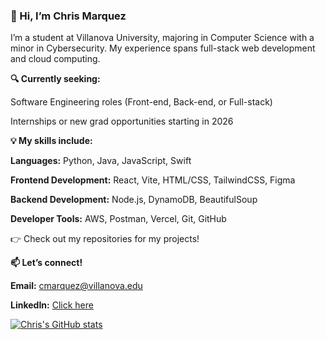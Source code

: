 ### 👋 Hi, I’m **Chris Marquez**

I’m a student at Villanova University, majoring in Computer Science with a minor in Cybersecurity. My experience spans full-stack web development and cloud computing.

**🔍 Currently seeking:**

Software Engineering roles (Front-end, Back-end, or Full-stack)

Internships or new grad opportunities starting in 2026

**💡 My skills include:**

**Languages:** Python, Java, JavaScript, Swift

**Frontend Development:** React, Vite, HTML/CSS, TailwindCSS, Figma

**Backend Development:** Node.js, DynamoDB, BeautifulSoup

**Developer Tools:** AWS, Postman, Vercel, Git, GitHub

👉 Check out my repositories for my projects!

**📫 Let’s connect!**

**Email:** cmarquez@villanova.edu

**LinkedIn:** [Click here](https://www.linkedin.com/in/chris--marquez/)

[![Chris's GitHub stats](https://github-readme-stats.vercel.app/apichrismarquezzanuraghazra)](https://github.com/anuraghazra/github-readme-stats)
